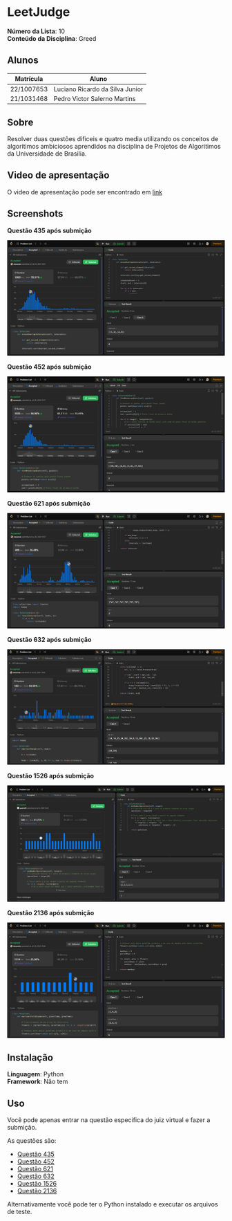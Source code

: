 # LeetJudge

**Número da Lista**: 10<br>
**Conteúdo da Disciplina**: Greed<br>

## Alunos
| Matrícula  | Aluno                           |
| ---------- | ------------------------------- |
| 22/1007653 | Luciano Ricardo da Silva Junior |
| 21/1031468 | Pedro Victor Salerno Martins    |

## Sobre 
Resolver duas questões dificeis e quatro media utilizando os conceitos de algoritimos ambiciosos aprendidos na disciplina de Projetos de Algoritimos da Universidade de Brasilia.

## Video de apresentação
O video de apresentação pode ser encontrado em [link]()

## Screenshots

**Questão 435 após submição**

![img435](assets/img435.png)


**Questão 452 após submição**

![img452](assets/img452.png)


**Questão 621 após submição**

![img621](assets/img621.png)


**Questão 632 após submição**

![img632](assets/img632.png)


**Questão 1526 após submição**

![img1526](assets/img1526.png)



**Questão 2136 após submição**

![img2136](assets/img2136.png)


## Instalação

**Linguagem**: Python<br>
**Framework**: Não tem<br>

## Uso

Você pode apenas entrar na questão especifica do juiz virtual e fazer a submição.

As questões são:

- [Questão 435](https://leetcode.com/problems/non-overlapping-intervals/description/)
- [Questão 452](https://leetcode.com/problems/minimum-number-of-arrows-to-burst-balloons/description/)
- [Questão 621](https://leetcode.com/problems/task-scheduler/description/)
- [Questão 632](https://leetcode.com/problems/smallest-range-covering-elements-from-k-lists/)
- [Questão 1526](https://leetcode.com/problems/minimum-number-of-increments-on-subarrays-to-form-a-target-array/description/)
- [Questão 2136](https://leetcode.com/problems/earliest-possible-day-of-full-bloom/description/)

Alternativamente você pode ter o Python instalado e executar os arquivos de teste.
